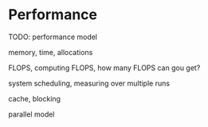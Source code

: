 # Performance

TODO: performance model

memory, time, allocations

FLOPS, computing FLOPS, how many FLOPS can gou get?

system scheduling, measuring over multiple runs

cache, blocking

parallel model
